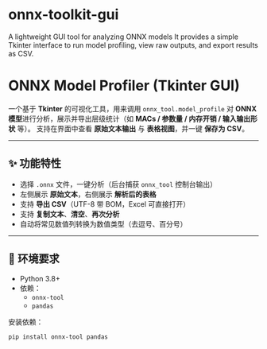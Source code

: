 # onnx-toolkit-gui
A lightweight GUI tool for analyzing ONNX models    It provides a simple Tkinter interface to run model profiling, view raw outputs, and export results as CSV.  

# ONNX Model Profiler (Tkinter GUI)

一个基于 **Tkinter** 的可视化工具，用来调用 `onnx_tool.model_profile` 对 **ONNX 模型**进行分析，展示并导出层级统计（如 **MACs / 参数量 / 内存开销 / 输入输出形状** 等）。
支持在界面中查看 **原始文本输出** 与 **表格视图**，并一键 **保存为 CSV**。

---

## ✨ 功能特性

- 选择 `.onnx` 文件，一键分析（后台捕获 `onnx_tool` 控制台输出）
- 左侧展示 **原始文本**，右侧展示 **解析后的表格**
- 支持 **导出 CSV**（UTF-8 带 BOM，Excel 可直接打开）
- 支持 **复制文本**、**清空**、**再次分析**
- 自动将常见数值列转换为数值类型（去逗号、百分号）

---

## 🧰 环境要求

- Python 3.8+
- 依赖：
  - `onnx-tool`
  - `pandas`

安装依赖：

```bash
pip install onnx-tool pandas

